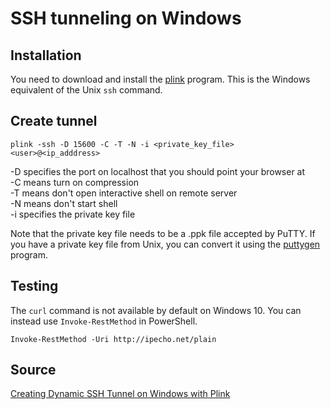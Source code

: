 # SSH tunneling on Windows

## Installation

You need to download and install the [plink](http://www.chiark.greenend.org.uk/~sgtatham/putty/download.html) program. This is the Windows equivalent of the Unix `ssh` command.

## Create tunnel

```
plink -ssh -D 15600 -C -T -N -i <private_key_file> <user>@<ip_adddress>
```

-D specifies the port on localhost that you should point your browser at  
-C means turn on compression  
-T means don't open interactive shell on remote server  
-N means don't start shell  
-i specifies the private key file  

Note that the private key file needs to be a .ppk file accepted by PuTTY. If you have a private key file from Unix, you can convert it using the [puttygen](http://www.chiark.greenend.org.uk/~sgtatham/putty/download.html) program.

## Testing

The `curl` command is not available by default on Windows 10. You can instead use `Invoke-RestMethod` in PowerShell.

```
Invoke-RestMethod -Uri http://ipecho.net/plain
```

## Source

[Creating Dynamic SSH Tunnel on Windows with Plink](http://www.pc-freak.net/blog/creating-ssh-tunnel-windows-plink/)
